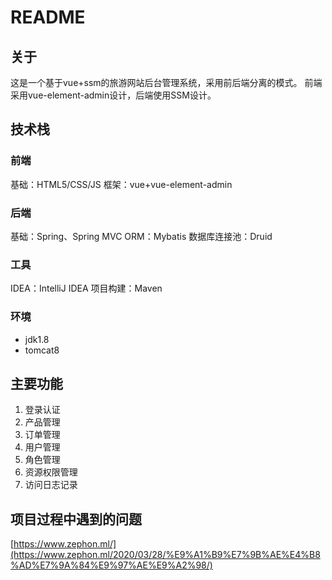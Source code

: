 # README
## 关于
这是一个基于vue+ssm的旅游网站后台管理系统，采用前后端分离的模式。
前端采用vue-element-admin设计，后端使用SSM设计。
## 技术栈
### 前端
基础：HTML5/CSS/JS
框架：vue+vue-element-admin
### 后端
基础：Spring、Spring MVC
ORM：Mybatis
数据库连接池：Druid
### 工具
IDEA：IntelliJ IDEA
项目构建：Maven
### 环境
- jdk1.8
- tomcat8
## 主要功能
1. 登录认证
2. 产品管理
3. 订单管理
4. 用户管理
5. 角色管理
6. 资源权限管理
7. 访问日志记录
## 项目过程中遇到的问题
[https://www.zephon.ml/](https://www.zephon.ml/2020/03/28/%E9%A1%B9%E7%9B%AE%E4%B8%AD%E7%9A%84%E9%97%AE%E9%A2%98/)

